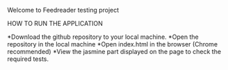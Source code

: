 Welcome to Feedreader testing project

HOW TO RUN THE APPLICATION

*Download the github repository to your local machine.
*Open the repository in the local machine
*Open index.html in the browser (Chrome recommended)
*View the jasmine part displayed on the page to check the required tests.




